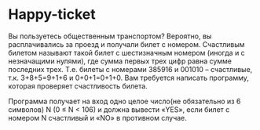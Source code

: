 # Happy-ticket

Вы пользуетесь общественным транспортом? Вероятно, вы расплачивались за проезд и получали билет с номером. Счастливым билетом называют такой билет с шестизначным номером (иногда и с незначащими нулями), где сумма первых трех цифр равна сумме последних трех. Т.е. билеты с номерами 385916 и 001010 – счастливые, т.к. 3+8+5=9+1+6 и 0+0+1=0+1+0. Вам требуется написать программу, которая проверяет счастливость билета.

Программа получает на вход одно целое число(не обязательно из 6 символов) N (0 ≤ N < 106) и должна вывести «YES», если билет с номером N счастливый и «NO» в противном случае.
